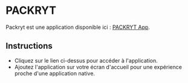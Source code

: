 # PACKRYT
Packryt est une application disponible ici : [PACKRYT App](https://packryt.glide.page/).

## Instructions
- Cliquez sur le lien ci-dessus pour accéder à l'application.
- Ajoutez l'application sur votre écran d'accueil pour une expérience proche d'une application native.
